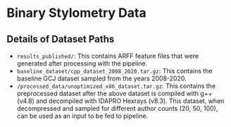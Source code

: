 # Binary Stylometry Data

## Details of Dataset Paths

- ```results_published/```: This contains ARFF feature files that were generated after processing with the pipeline.
- ```baseline_dataset/cpp_dataset_2008_2020.tar.gz```: This contains the baseline GCJ dataset sampled from the years 2008-2020.
- ```/processed_data/unoptimized_x86_dataset.tar.gz```: This contains the preprocessed dataset after the above dataset is compiled with g++ (v4.8) and decompiled with IDAPRO Hexrays (v8.3). This dataset, when decompressed and sampled for different author counts (20, 50, 100), can be used as an input to be fed to pipeline.
